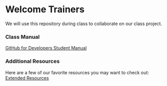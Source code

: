 # Welcome Trainers

We will use this repository during class to collaborate on our class project.

### Class Manual

[GitHub for Developers Student Manual](manual/github-for-developers-student-manual.pdf)

### Additional Resources

Here are a few of our favorite resources you may want to check out: [Extended Resources](https://services.github.com/classnotes/)



